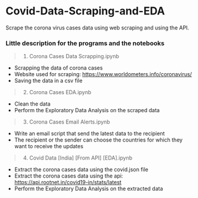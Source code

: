 # Covid-Data-Scraping-and-EDA
Scrape the corona virus cases data using web scraping and using the API. 


### Little description for the programs and the notebooks
> 1) Corona Cases Data Scrapping.ipynb
  - Scrapping the data of corona cases
  - Website used for scraping: https://www.worldometers.info/coronavirus/
  - Saving the data in a csv file



> 2) Corona Cases EDA.ipynb
  - Clean the data
  - Perform the Exploratory Data Analysis on the scraped data



> 3) Corona Cases Email Alerts.ipynb
  - Write an email script that send the latest data to the recipient
  - The recipient or the sender can choose the countries for which they want to receive the updates



> 4) Covid Data [India] [From API] [EDA].ipynb
  - Extract the corona cases data using the covid.json file
  - Extract the corona cases data using the api: https://api.rootnet.in/covid19-in/stats/latest
  - Perform the Exploratory Data Analysis on the extracted data
 

